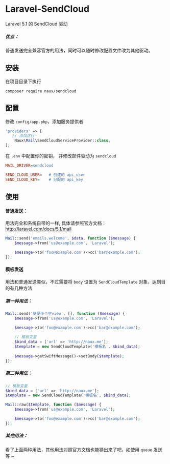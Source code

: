 # Laravel-SendCloud
Laravel 5.1 的 SendCloud 驱动

##### 优点：
普通发送完全兼容官方的用法，同时可以随时修改配置文件改为其他驱动。

## 安装

在项目目录下执行

```
composer require naux/sendcloud
```

## 配置

修改 `config/app.php`，添加服务提供者

```php
'providers' => [
   // 添加这行
    Naux\Mail\SendCloudServiceProvider::class,
];
```

在 `.env` 中配置你的密钥， 并修改邮件驱动为 `sendcloud`

```ini
MAIL_DRIVER=sendcloud

SEND_CLOUD_USER=   # 创建的 api_user
SEND_CLOUD_KEY=    # 分配的 api_key
```

## 使用

#### 普通发送：
用法完全和系统自带的一样, 具体请参照官方文档： http://laravel.com/docs/5.1/mail

```php
Mail::send('emails.welcome', $data, function ($message) {
    $message->from('us@example.com', 'Laravel');

    $message->to('foo@example.com')->cc('bar@example.com');
});
```

#### 模板发送
用法和普通发送类似，不过需要将 `body` 设置为 `SendCloudTemplate` 对象，达到目的有几种方法

##### 第一种用法： 

```php
Mail::send('随便传个空view', [], function ($message) {
    $message->from('us@example.com', 'Laravel');

    $message->to('foo@example.com')->cc('bar@example.com');
    
    // 模板变量
    $bind_data = ['url' => 'http://naux.me'];
    $template = new SendCloudTemplate('模板名', $bind_data);
    
    $message->getSwiftMessage()->setBody($template);
});
```

##### 第二种用法： 

```php
// 模板变量
$bind_data = ['url' => 'http://naux.me'];
$template = new SendCloudTemplate('模板名', $bind_data);

Mail::raw($template, function ($message) {
    $message->from('us@example.com', 'Laravel');

    $message->to('foo@example.com')->cc('bar@example.com');
});
```

##### 其他用法： 

看了上面两种用法，其他用法对照官方文档也能猜出来了吧，如使用 `queue` 发送等 ~

